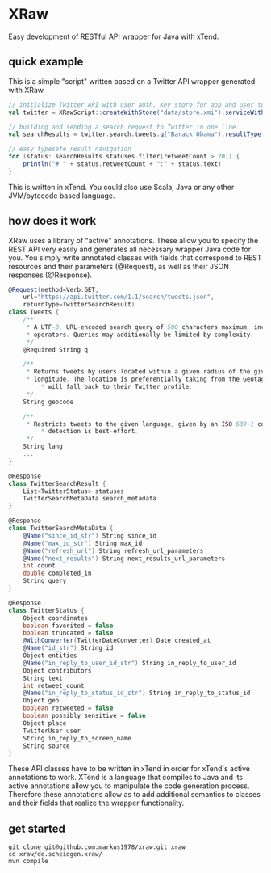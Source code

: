 # XRaw
Easy development of RESTful API wrapper for Java with xTend.

## quick example
This is a simple "script" written based on a Twitter API wrapper generated with XRaw.
```scala
// initialize Twitter API with user auth. Key store for app and user token,secrets
val twitter = XRawScript::createWithStore("data/store.xmi").serviceWithLogin(Twitter, "markus")

// building and sending a search request to Twitter in one line
val searchResults = twitter.search.tweets.q("Barack Obama").resultType(SearchResultType.popular).send

// easy typesafe result navigation 
for (status: searchResults.statuses.filter[retweetCount > 20]) {
    println("# " + status.retweetCount + ":" + status.text)
}
```
This is written in xTend. You could also use Scala, Java or any other JVM/bytecode based language.

## how does it work
XRaw uses a library of "active" annotations. These allow you to specify the REST API very easily and generates all necessary wrapper Java code for you. You simply write annotated classes with fields that correspond to REST resources and their parameters (@Request), as well as their JSON responses (@Response).
```scala
@Request(method=Verb.GET,
	url="https://api.twitter.com/1.1/search/tweets.json",
	returnType=TwitterSearchResult)
class Tweets {
	/**
	 * A UTF-8, URL-encoded search query of 500 characters maximum, including
	 * operators. Queries may additionally be limited by complexity.
	 */
	@Required String q

	/**
	 * Returns tweets by users located within a given radius of the given latitude/
	 * longitude. The location is preferentially taking from the Geotagging API, but 
         * will fall back to their Twitter profile. 
	 */
	String geocode

	/**
	 * Restricts tweets to the given language, given by an ISO 639-1 code. Language 
         * detection is best-effort.
	 */
	String lang
	...
}
```

```scala
@Response
class TwitterSearchResult {
	List<TwitterStatus> statuses
	TwitterSearchMetaData search_metadata
}

@Response
class TwitterSearchMetaData {	
    @Name("since_id_str") String since_id
    @Name("max_id_str") String max_id
    @Name("refresh_url") String refresh_url_parameters
    @Name("next_results") String next_results_url_parameters
    int count
    double completed_in
    String query
}

@Response
class TwitterStatus {
    Object coordinates	
    boolean favorited = false
    boolean truncated = false
    @WithConverter(TwitterDateConverter) Date created_at
    @Name("id_str") String id
    Object entities
    @Name("in_reply_to_user_id_str") String in_reply_to_user_id
    Object contributors
    String text
    int retweet_count
    @Name("in_reply_to_status_id_str") String in_reply_to_status_id
    Object geo
    boolean retweeted = false
    boolean possibly_sensitive = false
	Object place
    TwitterUser user
    String in_reply_to_screen_name
    String source
}
```
These API classes have to be written in xTend in order for xTend's active annotations to work. XTend is a language that compiles to Java and its active annotations allow you to manipulate the code generation process. Therefore these annotations allow as to add additional semantics to classes and their fields that realize the wrapper functionality.

## get started
```
git clone git@github.com:markus1978/xraw.git xraw
cd xraw/de.scheidgen.xraw/
mvn compile
```

